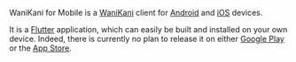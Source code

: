WaniKani for Mobile is a [WaniKani](https://wanikani.com/) client for [Android](https://android.com/) and [iOS](https://apple.com/ios) devices.

It is a [Flutter](https://flutter.dev/) application, which can easily be built and installed on your own device.
Indeed, there is currently no plan to release it on either [Google Play](https://play.google.com/store/apps) or the [App Store](https://www.apple.com/ios/app-store).

